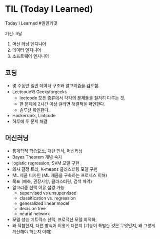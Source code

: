# TIL (Today I Learned)
Today I Learned #일일커밋

기간: 3달 
1. 머신 러닝 엔지니어 
2. 데이터 엔지니어 
3. 소프트웨어 엔지니어 

## 코딩 
- 몇 주동안 일반 데이터 구조와 알고리즘을 검토함. 
- Leetcode와 Geeksforgeeks 
  * leetcode 모든 종류에서 각각의 문제들을 철저히 다루는 것. 
  * 한 문제에 2시간 이상 걸리면 해결책을 확인한다. 
  * 솔루션 확인한다. 
- Hackerrank, Lintcode 
- 하루에 두 문제 해결 

## 머신러닝 
- 통계학적 학습요소, 패턴 인식, 머신러닝 
- Bayes Theorem 개념 숙지 
- logistic regression, SVM 모델 구현 
- 의사 결정 트리, K-means 클러스터링 모델 구현 
- ML 제품 디자인 (ML 제품을 구축하는 프로세스 이해) 
- 목표 (예측, 권장사항, 클러스터링, 검색 파악) 
- 알고리즘 선택 이유 설명 가능 
    * supervised vs unsupervised
    * classification vs. regression
    * generalized linear model
    * decision tree
    * neural network
- 모델 성능 메트릭스 선택, 프로덕션 모델 최적화,  
- 왜 적합한지, 다른 방식어 어떻게 다른지 (기능이 특별한 것은 무엇인지, 왜 그렇게 계산해야 하는지 이해)

